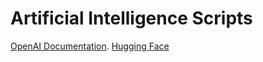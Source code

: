 # Artificial Intelligence Scripts

[OpenAI Documentation](https://platform.openai.com/docs/api-reference).
[Hugging Face](https://huggingface.co/)
